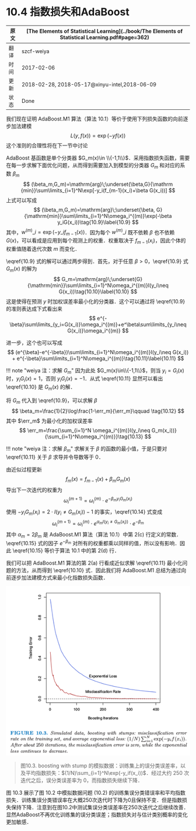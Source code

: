 # 10.4 指数损失和AdaBoost

| 原文   | [The Elements of Statistical Learning](../book/The Elements of Statistical Learning.pdf#page=362) |
| ---- | ---------------------------------------- |
| 翻译   | szcf-weiya                               |
| 时间   | 2017-02-06                               |
| 更新   | 2018-02-28, 2018-05-17@xinyu-intel,2018-06-09                               |
| 状态 | Done|

我们现在证明 AdaBoost.M1 算法（算法 10.1）等价于使用下列损失函数的向前逐步加法建模
$$
L(y,f(x))=\exp(-yf(x))\tag{10.8}
$$
这个准则的合理性将在下一节中讨论

<!--
!!! note "weiya注：Recall"
    ![](../img/10/alg10.1.png)

![](../img/10/alg10.2.png)
-->

AdaBoost 基函数是单个分类器 $G_m(x)\in \\{-1,1\\}$．采用指数损失函数，需要在每一步求解下面优化问题，从而得到需要加入到模型的分类器 $G_m$ 和对应的系数 $\beta_m$
$$
(\beta_m,G_m)=\mathrm{arg}\;\underset{\beta,G}{\mathrm {min}}\sum\limits_{i=1}^N\exp[-y_i(f_{m-1}(x_i)+\beta G(x_i))]
$$
上式可以写成
$$
(\beta_m,G_m)=\mathrm{arg}\;\underset{\beta, G}{\mathrm{min}}\sum\limits_{i=1}^N\omega_i^{(m)}\exp(-\beta y_iG(x_i))\tag{10.9}\label{10.9}
$$
其中，$w^{(m)}\_i=\exp(-y\_if_{m-1}(x))$．因为每个 $w^{(m)}\_i$ 既不依赖 $\beta$ 也不依赖 $G(x)$，可以看成是应用到每个观测上的权重．权重取决于 $f_{m-1}(x_i)$，因此个体的权重值随着迭代次数 $m$ 而变化．

\eqref{10.9} 式的解可以通过两步得到．首先，对于任意 $\beta > 0$，\eqref{10.9} 式 $G_m(x)$ 的解为
$$
G_m=\mathrm{arg}\;\underset{G}{\mathrm{min}}\sum\limits_{i=1}^N\omega_i^{(m)}I(y_i\neq G(x_i))\tag{10.10}\label{10.10}
$$
这是使得在预测 $y$ 时加权误差率最小化的分类器．这个可以通过将 \eqref{10.9} 的准则表达成下式看出来
$$
e^{-\beta}\sum\limits_{y_i=G(x_i)}\omega_i^{(m)}+e^\beta\sum\limits_{y_i\neq G(x_i)}\omega_i^{(m)}
$$

进一步，这个也可以写成
$$
(e^{\beta}-e^{-\beta})\sum\limits_{i=1}^N\omega_i^{(m)}I(y_i\neq G(x_i)) + e^{-\beta}\sum\limits_{i=1}^N\omega_i^{(m)}\tag{10.11}\label{10.11}
$$

!!! note "weiya 注：求解 $G_m$"
    因为此处 $G_m(x)\in\\{-1,1\\}$，则当 $y_i=G_i(x)$ 时，$y_iG_i(x)=1$，否则 $y_iG_i(x)=-1$．从式 \eqref{10.11} 显然可以看出\eqref{10.10} 是 $G_m(x)$ 的解．

将 $G_m$ 代入到 \eqref{10.9}，可以求解 $\beta$
$$
\beta_m=\frac{1}{2}\log\frac{1-\err_m}{\err_m}\qquad \tag{10.12}
$$
其中 $\err_m$ 为最小化的加权误差率
$$
\err_m=\frac{\sum_{i=1}^N \omega_i^{(m)}I(y_i\neq G_m(x_i))}{\sum_{i=1}^N\omega_i^{(m)}}\tag{10.13}
$$

!!! note "weiya 注：求解 $\beta_m$"
    求解关于 $\beta$ 的函数的最小值，于是只要对 \eqref{10.11} 关于 $\beta$ 求导并令导数等于 0．

由近似过程更新
$$
f_m(x)=f_{m-1}(x)+\beta_mG_m(x)
$$
导出下一次迭代的权重为
$$
\omega_i^{(m+1)}=\omega_i^{(m)}\cdot e^{-\beta_my_iG_m(x_i)}\tag{10.14}\label{10.14}
$$
使用 $-y_iG_m(x_i)=2\cdot I(y_i\neq G_m(x_i))-1$ 的事实，\eqref{10.14} 式变成
$$
\omega_i^{(m+1)}=\omega_i^{(m)}\cdot e^{\alpha_mI(y_i\neq G_m(x_i))}\cdot e^{-\beta_m}\tag{10.15}\label{10.15}
$$
其中 $\alpha_m=2\beta_m$ 是 AdaBoost.M1 算法（算法 10.1）中第 2(c) 行定义的常数．\eqref{10.15} 式的因子 $e^{-\beta_m}$ 对所有的权重都乘以同样的值，所以没有影响．因此 \eqref{10.15} 等价于算法 10.1 中的第 2(d) 行．

我们可以把 AdaBoost.M1 算法的第 2(a) 行看成近似求解 \eqref{10.11} 最小化问题的方法，从而得到 \eqref{10.10} 式．因此我们将 AdaBoost.M1 总结为通过向前逐步加法建模方式来最小化指数损失函数．

![](../img/10/fig10.3.png)

> 图10.3. boosting with stump 的模拟数据：训练集上的误分类误差率，以及平均指数损失：$(1/N)\sum_{i=1}^N\exp(-y_if(x_i))$．经过大约 250 次迭代之后，误分类误差率为 0，而指数损失继续下降．

图 10.3 展示了图 10.2 中模拟数据问题 (10.2) 的训练集误分类错误率和平均指数损失．训练集误分类错误率在大概250次迭代时下降为0且保持不变．但是指数损失保持下降．注意到在图10.2中测试集误分类误差率在250次迭代之后继续改善．显然AdaBoost不再优化训练集的误分类误差；指数损失对与估计类别概率的变化更加敏感．


<!--
![](../img/10/fig10.2.png)

> 图10.2. （10.2）的模拟数据：对stumps进行boosting的测试误差率作为迭代次数的函数．图中也显示了单个stump和244个结点的分类树的测试误差率．
-->


